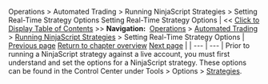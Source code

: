 ﻿
Operations > Automated Trading > Running NinjaScript Strategies > Setting Real-Time Strategy Options
Setting Real-Time Strategy Options
| << [Click to Display Table of Contents](setting_real-time_strategy_opt.md) >> **Navigation:**     [Operations](operations-1.md) > [Automated Trading](automated_trading-1.md) > [Running NinjaScript Strategies](running_ninjascript_strategies-1.md) > Setting Real-Time Strategy Options | [Previous page](running_ninjascript_strategies-1.md) [Return to chapter overview](running_ninjascript_strategies-1.md) [Next page](strategy_position_vs_account_p-1.md) |
| --- | --- |
Prior to running a NinjaScript strategy against a live account, you must first understand and set the options for a NinjaScript strategy. These options can be found in the Control Center under Tools > Options > [Strategies](options_strategies-1.md).
